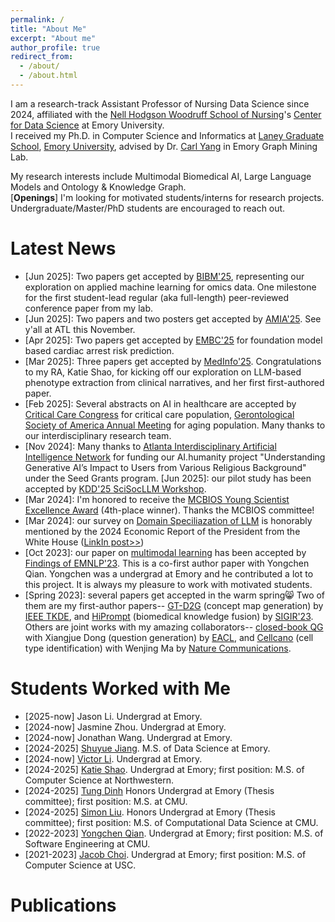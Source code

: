 ```yaml
---
permalink: /
title: "About Me"
excerpt: "About me"
author_profile: true
redirect_from: 
  - /about/
  - /about.html
---
```

I am a research-track Assistant Professor of Nursing Data Science since 2024, affiliated with the [Nell Hodgson Woodruff School of Nursing](https://www.nursing.emory.edu/)'s [Center for Data Science](https://www.nursing.emory.edu/initiatives/center-for-data-science) at Emory University.  
I received my Ph.D. in Computer Science and Informatics at [Laney Graduate School](http://www.graduateschool.emory.edu/), [Emory University](http://www.emory.edu/home/index.html), advised by Dr. [Carl Yang](http://www.cs.emory.edu/~jyang71/) in Emory Graph Mining Lab.   

My research interests include Multimodal Biomedical AI, Large Language Models and Ontology & Knowledge Graph.  
[**Openings**] I'm looking for motivated students/interns for research projects. Undergraduate/Master/PhD students are encouraged to reach out.


Latest News
======
- \[Jun 2025]: Two papers get accepted by [BIBM'25](https://biod.whu.edu.cn/bibm2025/), representing our exploration on applied machine learning for omics data. One milestone for the first student-lead regular (aka full-length) peer-reviewed conference paper from my lab.
- \[Jun 2025]: Two papers and two posters get accepted by [AMIA'25](https://amia.org/education-events/amia-2025-annual-symposium). See y'all at ATL this November.
- \[Apr 2025]: Two papers get accepted by [EMBC'25](https://embc.embs.org/2025/) for foundation model based cardiac arrest risk prediction.
- \[Mar 2025]: Three papers get accepted by [MedInfo'25](https://medinfo2025.org/). Congratulations to my RA, Katie Shao, for kicking off our exploration on LLM-based phenotype extraction from clinical narratives, and her first first-authored paper.
- \[Feb 2025]: Several abstracts on AI in healthcare are accepted by [Critical Care Congress](https://www.sccm.org/annual-congress/abstracts-and-case-reports) for critical care population, [Gerontological Society of America Annual Meeting](https://gsa2024.eventscribe.net/) for aging population. Many thanks to our interdisciplinary research team.
- \[Nov 2024\]: Many thanks to [Atlanta Interdisciplinary Artificial Intelligence Network](https://www.aiai.network/) for funding our AI.humanity project "Understanding Generative AI’s Impact to Users from Various Religious Background" under the Seed Grants program. \[Jun 2025\]: our pilot study has been accepted by [KDD'25 SciSocLLM Workshop](https://kdd25scisocllm.github.io/).
- \[Mar 2024\]: I'm honored to receive the [MCBIOS Young Scientist Excellence Award](https://2024.mcbios.com/ysea) (4th-place winner). Thanks the MCBIOS committee!
- \[Mar 2024\]: our survey on [Domain Speciliazation of LLM](https://arxiv.org/abs/2305.18703) is honorably mentioned by the 2024 Economic Report of the President from the White House ([LinkIn post>>](https://www.linkedin.com/posts/chen-ling-838057a3_exciting-news-were-thrilled-to-share-activity-7176638405202583552-B7PA?utm_source=share&utm_medium=member_desktop))
- \[Oct 2023\]: our paper on [multimodal learning](https://arxiv.org/abs/2302.02978) has been accepted by [Findings of EMNLP'23](https://2023.emnlp.org/). This is a co-first author paper with Yongchen Qian. Yongchen was a undergrad at Emory and he contributed a lot to this project. It is always my pleasure to work with motivated students.
- \[Spring 2023\]: several papers get accepted in the warm spring😸 Two of them are my first-author papers-- [GT-D2G](https://doi.org/10.1109/tkde.2023.3252588) (concept map generation) by [IEEE TKDE](https://www.computer.org/csdl/journal/tk), and [HiPrompt](https://arxiv.org/abs/2304.05973) (biomedical knowledge fusion) by [SIGIR'23](https://sigir.org/sigir2023). Others are joint works with my amazing collaborators-- [closed-book QG](https://arxiv.org/abs/2210.06781) with Xiangjue Dong (question generation) by [EACL](https://2023.eacl.org/), and [Cellcano](https://doi.org/10.1038/s41467-023-37439-3) (cell type identification) with Wenjing Ma by [Nature Communications](https://www.nature.com/ncomms/).  


Students Worked with Me
======
- [2025-now] Jason Li. Undergrad at Emory.
- [2024-now] Jasmine Zhou. Undergrad at Emory.
- [2024-now] Jonathan Wang. Undergrad at Emory.
- [2024-2025] [Shuyue Jiang](https://www.linkedin.com/in/shuyue-jiang-ada/). M.S. of Data Science at Emory.
- [2024-now] [Victor Li](https://www.linkedin.com/in/victor-li-85b56027b/). Undergrad at Emory.
- [2024-2025] [Katie Shao](https://www.linkedin.com/in/mingchen-shao-30309a246/). Undergrad at Emory; first position: M.S. of Computer Science at Northwestern.
- [2024-2025] [Tung Dinh](https://www.linkedin.com/in/tung-dinh-50b3961b0) Honors Undergrad at Emory (Thesis committee); first position: M.S. at CMU.
- [2024-2025] [Simon Liu](https://github.com/liuximeng2). Honors Undergrad at Emory (Thesis committee); first position: M.S. of Computational Data Science at CMU.
- [2022-2023] [Yongchen Qian](https://qyccc3.github.io/). Undergrad at Emory; first position: M.S. of Software Engineering at CMU.
- [2021-2023] [Jacob Choi](https://www.linkedin.com/in/jacob-choi-3b6b421b0/). Undergrad at Emory; first position: M.S. of Computer Science at USC.


Publications
======
<!-- Mantained by BibBase -->
<script src="https://bibbase.org/show?bib=https%3A%2F%2Fraw.githubusercontent.com%2Flujiaying%2Flujiaying.github.io%2Fmaster%2Ffiles%2Fmypubs.bib&theme=side&commas=false&fullnames=1&jsonp=1"></script>
